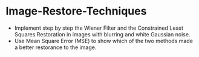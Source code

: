 # Image-Restore-Techniques
- Implement step by step the Wiener Filter and the Constrained Least Squares Restoration in images with blurring and white Gaussian noise.
- Use Mean Square Error (MSE) to show which of the two methods made a better restorance to the image.
